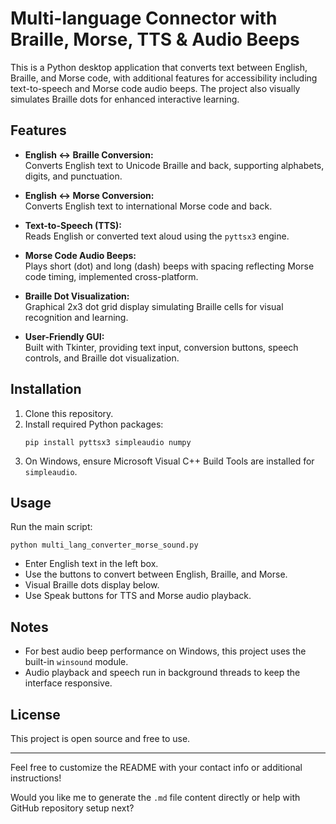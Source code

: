 
# Multi-language Connector with Braille, Morse, TTS & Audio Beeps

This is a Python desktop application that converts text between English, Braille, and Morse code, with additional features for accessibility including text-to-speech and Morse code audio beeps. The project also visually simulates Braille dots for enhanced interactive learning.

## Features

- **English ↔ Braille Conversion:**  
  Converts English text to Unicode Braille and back, supporting alphabets, digits, and punctuation.

- **English ↔ Morse Conversion:**  
  Converts English text to international Morse code and back.

- **Text-to-Speech (TTS):**  
  Reads English or converted text aloud using the `pyttsx3` engine.

- **Morse Code Audio Beeps:**  
  Plays short (dot) and long (dash) beeps with spacing reflecting Morse code timing, implemented cross-platform.

- **Braille Dot Visualization:**  
  Graphical 2x3 dot grid display simulating Braille cells for visual recognition and learning.

- **User-Friendly GUI:**  
  Built with Tkinter, providing text input, conversion buttons, speech controls, and Braille dot visualization.

## Installation

1. Clone this repository.
2. Install required Python packages:
   ```
   pip install pyttsx3 simpleaudio numpy
   ```
3. On Windows, ensure Microsoft Visual C++ Build Tools are installed for `simpleaudio`.

## Usage

Run the main script:
```
python multi_lang_converter_morse_sound.py
```

- Enter English text in the left box.
- Use the buttons to convert between English, Braille, and Morse.
- Visual Braille dots display below.
- Use Speak buttons for TTS and Morse audio playback.

## Notes

- For best audio beep performance on Windows, this project uses the built-in `winsound` module.
- Audio playback and speech run in background threads to keep the interface responsive.

## License

This project is open source and free to use.

---

Feel free to customize the README with your contact info or additional instructions!

Would you like me to generate the `.md` file content directly or help with GitHub repository setup next?
